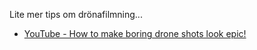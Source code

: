 Lite mer tips om drönafilmning...

* [YouTube - How to make boring drone shots look epic!](https://www.youtube.com/watch?v=iiT1AS8XXn8)